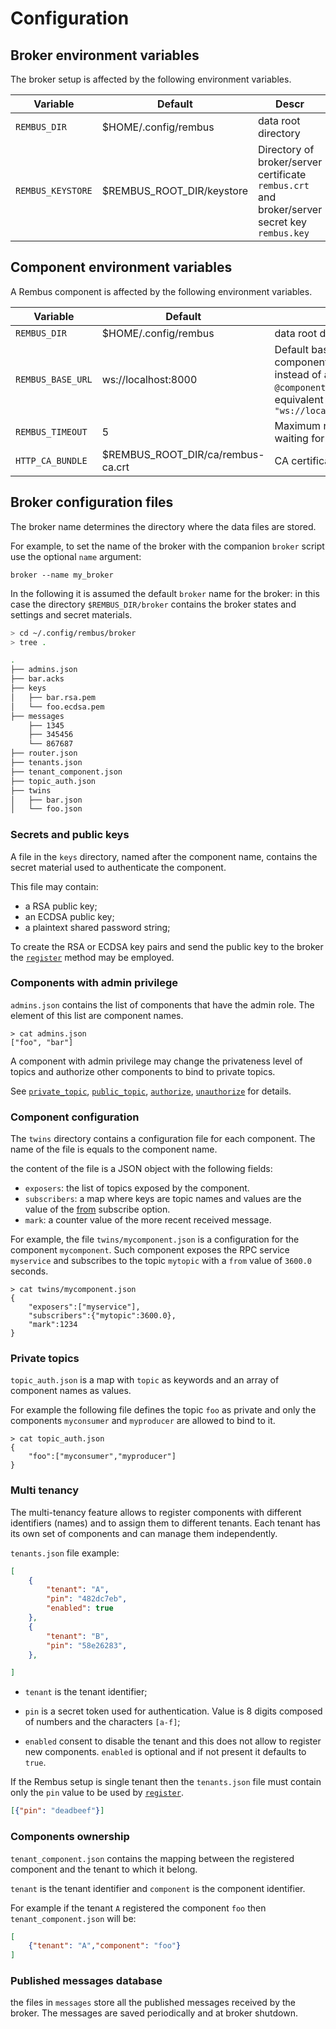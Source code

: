 # Configuration

## Broker environment variables

The broker setup is affected by the following environment variables.

| Variable |Default| Descr |
|----------|-------|-------|
|`REMBUS_DIR`|\$HOME/.config/rembus|data root directory|
|`REMBUS_KEYSTORE`|\$REMBUS\_ROOT\_DIR/keystore| Directory of broker/server certificate `rembus.crt` and broker/server secret key `rembus.key`|

## Component environment variables

A Rembus component is affected by the following environment variables.

| Variable |Default| Descr |
|----------|-------|-------|
|`REMBUS_DIR`|\$HOME/.config/rembus|data root directory|
|`REMBUS_BASE_URL`|ws://localhost:8000|Default base url when defining component with  a simple string instead of a complete url. `@component "myclient"` is equivalent to `@component "ws://localhost:8000/myclient"`|
|`REMBUS_TIMEOUT`|5| Maximum number of seconds waiting for rpc responses|
|`HTTP_CA_BUNDLE`|\$REMBUS\_ROOT\_DIR/ca/rembus-ca.crt|CA certificate|

## Broker configuration files

The broker name determines the directory where the data files are stored.

For example, to set the name of the broker with the companion `broker` script use
the optional `name` argument:

```shell
broker --name my_broker
```

In the following it is assumed the default `broker` name for the broker: in this
case the directory `$REMBUS_DIR/broker` contains the broker states and settings
and secret materials.

```sh
> cd ~/.config/rembus/broker
> tree .

.
├── admins.json
├── bar.acks
├── keys
│   ├── bar.rsa.pem
│   └── foo.ecdsa.pem
├── messages
    ├── 1345
    ├── 345456
    └── 867687
├── router.json
├── tenants.json
├── tenant_component.json
├── topic_auth.json
├── twins
│   ├── bar.json
│   └── foo.json


```

### Secrets and public keys

A file in the `keys` directory, named after the component name, contains the
secret material used to authenticate the component.

This file may contain:

* a RSA public key;
* an ECDSA public key;
* a plaintext shared password string;

To create the RSA or ECDSA  key pairs and send the public key to the broker the
[`register`](@ref "Component registration") method may be employed.

### Components with admin privilege

`admins.json` contains the list of components that have the admin role.
The element of this list are component names.

```text
> cat admins.json
["foo", "bar"]
```

A component with admin privilege may change the privateness level of topics and
authorize other components to bind to private topics.

See [`private_topic`](@ref), [`public_topic`](@ref), [`authorize`](@ref),
[`unauthorize`](@ref) for details.

### Component configuration

The `twins` directory contains a configuration file for each component. The name
of the file is equals to the component name.

the content of the file is a JSON object with the following fields:

* `exposers`: the list of topics exposed by the component.
* `subscribers`: a map where keys are topic names and values are the value of the
   [from](./api.md#subscribe) subscribe option.
* `mark`: a counter value of the more recent received message.

For example, the file `twins/mycomponent.json` is a configuration for the
component `mycomponent`. Such component exposes the RPC service `myservice` and
subscribes to the topic `mytopic` with a `from` value of `3600.0` seconds.

```text
> cat twins/mycomponent.json
{
    "exposers":["myservice"],
    "subscribers":{"mytopic":3600.0},
    "mark":1234
}
```

### Private topics

`topic_auth.json` is a map with `topic` as keywords and an array of component
names as values.
  
For example the following file defines the topic `foo` as private and only the
components `myconsumer` and `myproducer` are allowed to bind to it.

```text
> cat topic_auth.json
{
    "foo":["myconsumer","myproducer"]
}
```

### Multi tenancy

The multi-tenancy feature allows to register components with different
identifiers (names) and to assign them to different tenants. Each tenant
has its own set of components and can manage them independently.

`tenants.json` file example:

```json
[
    {
        "tenant": "A",
        "pin": "482dc7eb",
        "enabled": true
    },
    {
        "tenant": "B",
        "pin": "58e26283",
    },

]
```

* `tenant` is the tenant identifier;

* `pin` is a secret token used for authentication. Value is 8
  digits composed of numbers and the characters `[a-f]`;

* `enabled` consent to disable the tenant and this does not allow to register
  new components. `enabled` is optional and if not present it defaults to `true`.

If the Rembus setup is single tenant then the `tenants.json` file must contain
only the `pin` value to be used by [`register`](@ref "Component registration").

```json
[{"pin": "deadbeef"}]
```

### Components ownership

`tenant_component.json` contains the mapping between the registered component and
the tenant to which it belong.

`tenant` is the tenant identifier and `component` is the component identifier.

For example if the tenant `A` registered the component `foo` then
`tenant_component.json` will be:

```json
[
    {"tenant": "A","component": "foo"}    
]
```

### Published messages database

the files in `messages` store all the published messages received by the broker.
The messages are saved periodically and at broker shutdown.
